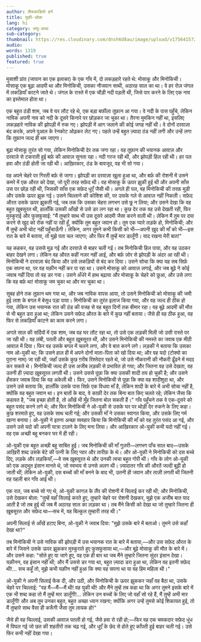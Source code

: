 ```yaml
---
author: लैफकाडियो हर्न
title: युकी-ओन्ना
lang: hi
category: लघु-कथा
sub-category:
thumbnail: https://res.cloudinary.com/dnsh6d8au/image/upload/v1756415721/Yuki-Onna_ixdqr7.jpg
audio:
words: 1319
published: true
featured: true
---
```


मुसाशी प्रांत (जापान का एक इलाका) के एक गाँव में, दो लकड़हारे रहते थे: मोसाकू और मिनोकिची। मोसाकू एक बूढ़ा आदमी था और मिनोकिची, उसका नौजवान साथी, अठारह साल का था। वे हर रोज़ जंगल में लकड़ियाँ काटने जाते थे। जंगल के रास्ते में एक चौड़ी नदी पड़ती थी, जिसे पार करने के लिए एक नाव का इस्तेमाल होता था।

एक बहुत ठंडी शाम, जब वे घर लौट रहे थे, एक बड़ा बर्फीला तूफ़ान आ गया। वे नदी के पास पहुँचे, लेकिन नाविक अपनी नाव को नदी के दूसरे किनारे पर छोड़कर जा चुका था। तैरना मुमकिन नहीं था, इसलिए लकड़हारे नाविक की झोपड़ी में रुक गए। झोपड़ी में आग जलाने की कोई जगह नहीं थी। वे दोनों दरवाज़ा बंद करके, अपने पुआल के रेनकोट ओढ़कर लेट गए। पहले उन्हें बहुत ज़्यादा ठंड नहीं लगी और उन्हें लगा कि तूफ़ान जल्द ही थम जाएगा।

बूढ़ा मोसाकू तुरंत सो गया, लेकिन मिनोकिची देर तक जगा रहा। वह तूफ़ान की भयानक आवाज़ और दरवाज़े से टकराती हुई बर्फ़ की आवाज़ सुनता रहा। नदी गरज रही थी, और झोपड़ी हिल रही थी। हर पल हवा और ठंडी होती जा रही थी। आख़िरकार, ठंड के बावजूद, वह भी सो गया।

वह अपने चेहरे पर गिरती बर्फ़ से जागा। झोपड़ी का दरवाज़ा खुला हुआ था, और बर्फ़ की रोशनी में उसने कमरे में एक औरत को देखा, जो पूरी तरह सफ़ेद थी। वह मोसाकू के ऊपर झुकी हुई थी और अपनी साँस उस पर छोड़ रही थी, जिसकी साँस एक सफ़ेद धुएँ जैसी थी। अगले ही पल, वह मिनोकिची की तरफ़ मुड़ी और उसके ऊपर झुक गई। उसने चिल्लाने की कोशिश की, पर उसके गले से आवाज़ नहीं निकली। सफ़ेद औरत उसके ऊपर झुकती गई, जब तक कि उसका चेहरा लगभग उसे छू न लिया; और उसने देखा कि वह बहुत ख़ूबसूरत थी, हालाँकि उसकी आँखों से उसे डर लग रहा था। कुछ देर तक वह उसे देखती रही, फिर मुस्कुराई और फुसफुसाई: "मैं तुम्हारे साथ भी उस दूसरे आदमी जैसा करने वाली थी। लेकिन मैं तुम पर दया करने से खुद को रोक नहीं पा रही हूँ, क्योंकि तुम बहुत जवान हो। तुम एक प्यारे लड़के हो, मिनोकिची; और मैं तुम्हें अभी चोट नहीं पहुँचाऊँगी। लेकिन, अगर तुमने कभी किसी को भी—अपनी ख़ुद की माँ को भी—इस रात के बारे में बताया, तो मुझे पता चल जाएगा; और फिर मैं तुम्हें मार डालूँगी। याद रखना मेरी बात!"

यह कहकर, वह उससे मुड़ गई और दरवाज़े से बाहर चली गई। तब मिनोकिची हिल पाया, और वह उठकर बाहर देखने लगा। लेकिन वह औरत कहीं नज़र नहीं आई, और बर्फ़ ज़ोर से झोपड़ी के अंदर आ रही थी। मिनोकिची ने दरवाज़ा बंद किया और उसे लकड़ियों से बंद कर दिया। उसने सोचा कि क्या यह सब सिर्फ़ एक सपना था, पर वह यक़ीन नहीं कर पा रहा था। उसने मोसाकू को आवाज़ लगाई, और जब बूढ़े ने कोई जवाब नहीं दिया तो वह डर गया। उसने अँधेरे में हाथ बढ़ाया और मोसाकू के चेहरे को छुआ, और उसे लगा कि वह बर्फ़ था! मोसाकू जम चुका था और मर चुका था।

सुबह होने तक तूफ़ान थम गया था, और जब नाविक वापस आया, तो उसने मिनोकिची को मोसाकू की जमी हुई लाश के बगल में बेसुध पड़ा पाया। मिनोकिची का तुरंत इलाज किया गया, और वह जल्द ही ठीक हो गया, लेकिन उस भयानक रात की ठंड की वजह से वह बहुत दिनों तक बीमार रहा। वह बूढ़े आदमी की मौत से भी बहुत डरा हुआ था; लेकिन उसने सफ़ेद औरत के बारे में कुछ नहीं बताया। जैसे ही वह ठीक हुआ, वह फिर से लकड़ियाँ काटने का काम करने लगा।

अगले साल की सर्दियों में एक शाम, जब वह घर लौट रहा था, तो उसे एक लड़की मिली जो उसी रास्ते पर जा रही थी। वह लंबी, पतली और बहुत ख़ूबसूरत थी, और उसने मिनोकिची की नमस्ते का जवाब एक मीठी आवाज़ में दिया। फिर वह उसके बगल में चलने लगा, और वे बात करने लगे। लड़की ने बताया कि उसका नाम ओ-युकी था; कि उसने हाल ही में अपने दोनों माता-पिता को खो दिया था; और वह यदो (टोक्यो का पुराना नाम) जा रही थी, जहाँ उसके कुछ ग़रीब रिश्तेदार रहते थे, जो उसे नौकरानी की नौकरी ढूँढने में मदद कर सकते थे। मिनोकिची जल्द ही उस अजीब लड़की से प्रभावित हो गया; और जितना वह उसे देखता, वह उतनी ही ज़्यादा ख़ूबसूरत लगती थी। उसने उससे पूछा कि क्या उसकी शादी तय हो चुकी है; और उसने हँसकर जवाब दिया कि वह अकेली थी। फिर, उसने मिनोकिची से पूछा कि क्या वह शादीशुदा था, और उसने उसे बताया कि, हालाँकि उसके पास सिर्फ़ एक विधवा माँ है, लेकिन शादी के बारे में अभी सोचा नहीं है, क्योंकि वह बहुत जवान था। इन बातों के बाद, वे काफ़ी देर तक बिना बात किए चलते रहे; लेकिन जैसा कि कहावत है, "जब इच्छा होती है, तो आँखें भी मुँह जितना बोल सकती हैं।" गाँव पहुँचने तक वे एक-दूसरे को बहुत पसंद करने लगे थे; और फिर मिनोकिची ने ओ-युकी से उसके घर पर थोड़ी देर रुकने के लिए कहा। कुछ शरमाते हुए, वह उसके साथ चली गई; और उसकी माँ ने उसका स्वागत किया, और उसके लिए गर्म खाना बनाया। ओ-युकी ने इतना अच्छा व्यवहार किया कि मिनोकिची की माँ को वह तुरंत पसंद आ गई, और उसने उसे यदो की अपनी यात्रा टालने के लिए मना लिया। और आख़िरकार ओ-युकी कभी यदो नहीं गई। वह एक अच्छी बहू बनकर घर में ही रही।

ओ-युकी एक बहुत अच्छी बहू साबित हुई। जब मिनोकिची की माँ गुज़री—लगभग पाँच साल बाद—उसके आख़िरी शब्द उसके बेटे की पत्नी के लिए प्यार और तारीफ़ के थे। और ओ-युकी ने मिनोकिची को दस बच्चे दिए, लड़के और लड़कियाँ,—वे सब ख़ूबसूरत थे और उनकी त्वचा बहुत गोरी थी। गाँव के लोग ओ-युकी को एक अद्भुत इंसान मानते थे, जो स्वभाव से उनसे अलग थी। ज़्यादातर गाँव की औरतें जल्दी बूढ़ी हो जाती थीं; लेकिन ओ-युकी, दस बच्चों की माँ बनने के बाद भी, उतनी ही जवान और ताज़ी लगती थी जितनी वह पहली बार गाँव आई थी।

एक रात, जब बच्चे सो गए थे, ओ-युकी कागज़ के लैंप की रोशनी में सिलाई कर रही थी; और मिनोकिची, उसे देखकर बोला: "तुम्हें वहाँ सिलाई करते हुए, तुम्हारे चेहरे पर रोशनी देखकर, मुझे एक अजीब बात याद आती है जो तब हुई थी जब मैं अठारह साल का लड़का था। तब मैंने किसी को देखा था जो तुम्हारे जितना ही ख़ूबसूरत और सफ़ेद था—सच में, वह बिल्कुल तुम्हारी तरह थी।"

अपनी सिलाई से आँखें हटाए बिना, ओ-युकी ने जवाब दिया: "मुझे उसके बारे में बताओ। तुमने उसे कहाँ देखा था?"

तब मिनोकिची ने उसे नाविक की झोपड़ी में उस भयानक रात के बारे में बताया,—और उस सफ़ेद औरत के बारे में जिसने उसके ऊपर झुककर मुस्कुराते हुए फुसफुसाया था,—और बूढ़े मोसाकू की मौत के बारे में। और उसने कहा: "सोते हुए या जागे हुए, वह एक ही बार था जब मैंने तुम्हारे जितना सुंदर इंसान देखा। यक़ीनन, वह इंसान नहीं थी; और मैं उससे डर गया था, बहुत ज़्यादा डरा हुआ था, लेकिन वह इतनी सफ़ेद थी!... सच कहूँ तो, मुझे कभी यक़ीन नहीं हुआ कि क्या वह सपना था या वह हिम महिला थी।"

ओ-युकी ने अपनी सिलाई फेंक दी, और उठी, और मिनोकिची के ऊपर झुककर जहाँ वह बैठा था, उसके चेहरे पर चिल्लाई: "वह मैं—मैं—मैं थी! वह युकी थी! और मैंने तुम्हें तब कहा था कि अगर तुमने इसके बारे में एक भी शब्द कहा तो मैं तुम्हें मार डालूँगी!... लेकिन उन बच्चों के लिए जो वहाँ सो रहे हैं, मैं तुम्हें अभी मार डालूँगी! और अब तुम उनका बहुत, बहुत अच्छा ध्यान रखना; क्योंकि अगर उन्हें तुमसे कोई शिकायत हुई, तो मैं तुम्हारे साथ वैसा ही करूँगी जैसा तुम लायक हो!"

जैसे ही वह चिल्लाई, उसकी आवाज़ पतली हो गई, जैसे हवा रो रही हो;—फिर वह एक चमकदार सफ़ेद धुंध में पिघल गई जो छत की शहतीरों तक चढ़ गई, और धुएँ के छेद से होते हुए काँपती हुई बाहर चली गई। उसे फिर कभी नहीं देखा गया।